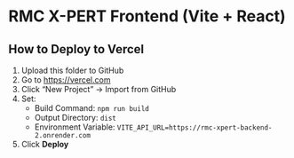# RMC X-PERT Frontend (Vite + React)

## How to Deploy to Vercel

1. Upload this folder to GitHub
2. Go to https://vercel.com
3. Click “New Project” → Import from GitHub
4. Set:
   - Build Command: `npm run build`
   - Output Directory: `dist`
   - Environment Variable: `VITE_API_URL=https://rmc-xpert-backend-2.onrender.com`
5. Click **Deploy**
